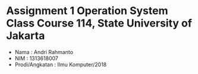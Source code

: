 # Assignment 1 Operation System Class Course 114, State University of Jakarta
- Nama            : Andri Rahmanto
- NIM             : 1313618007
- Prodi/Angkatan  : Ilmu Komputer/2018
